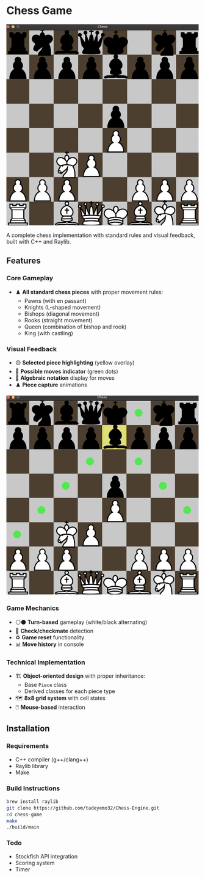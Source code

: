 # Chess Game

![Chess Game Screenshot](./assets/images/1.png)

A complete chess implementation with standard rules and visual feedback, built with C++ and Raylib.

## Features

### Core Gameplay
- ♟️ **All standard chess pieces** with proper movement rules:
  - Pawns (with en passant)
  - Knights (L-shaped movement)
  - Bishops (diagonal movement)
  - Rooks (straight movement)
  - Queen (combination of bishop and rook)
  - King (with castling)


### Visual Feedback
- 🟡 **Selected piece highlighting** (yellow overlay)
- 💚 **Possible moves indicator** (green dots)
- 📜 **Algebraic notation** display for moves
- ♟️ **Piece capture** animations

![Selection Feedback](./assets/images/2.png)

### Game Mechanics
- ⚪⚫ **Turn-based** gameplay (white/black alternating)
- 🏁 **Check/checkmate** detection
- ♻️ **Game reset** functionality
- 📊 **Move history** in console

### Technical Implementation
- 🏗️ **Object-oriented design** with proper inheritance:
  - Base `Piece` class
  - Derived classes for each piece type
- 🗺️ **8x8 grid system** with cell states
- 🖱️ **Mouse-based** interaction


## Installation

### Requirements
- C++ compiler (g++/clang++)
- Raylib library
- Make

### Build Instructions
```bash
brew install raylib
git clone https://github.com/tadeyemo32/Chess-Engine.git
cd chess-game
make
./build/main
```

### Todo 
- Stockfish API integration 
- Scoring system 
- Timer 

